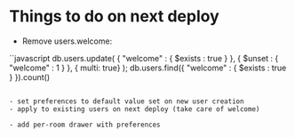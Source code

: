 # Things to do on next deploy

* Remove users.welcome:

``javascript
db.users.update(
    { "welcome" : { $exists : true } },
    { $unset : { "welcome" : 1 } },
    { multi: true}
  );
db.users.find({ "welcome" : { $exists : true } }).count()
```

- set preferences to default value set on new user creation
- apply to existing users on next deploy (take care of welcome)

- add per-room drawer with preferences

